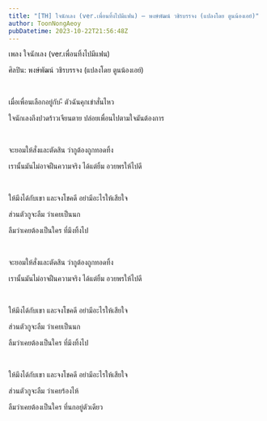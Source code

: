 ```yaml
---
title: "[TH] ใจนักเลง (ver.เพื่อนทิ้งไปมีแฟน) – พงษ์พัฒน์ วชิรบรรจง (แปลงโดย ตูนน้องเอย์)"
author: ToonNongAeoy
pubDatetime: 2023-10-22T21:56:48Z
---
```


เพลง ใจนักเลง (ver.เพื่อนทิ้งไปมีแฟน)

ศิลปิน: พงษ์พัฒน์ วชิรบรรจง (แปลงโดย ตูนน้องเอย์)

&nbsp;

เมื่อเพื่อนเลือกอยู่กับ-ี ตัวฉันคุกเข่าสั่นไหว

ใจนักเลงถึงปวดร้าวเจียนตาย ปล่อยเพื่อนไปตามใจมันต้องการ

&nbsp;

จะยอมให้สั่งและตัดสิน ว่ากูต้องถูกทอดทิ้ง

เรานั้นมันไม่อาจฝืนความจริง ได้แต่ยิ้ม อวยพรให้ไปดี

&nbsp;

ให้มึงได้กับเขา และจงโชคดี อย่ามีอะไรให้เสียใจ

ส่วนตัวกูจะลืม ว่าเคยเป็นนก

ลืมว่าเคยต้องเป็นใคร ที่มึงทิ้งไป

&nbsp;

จะยอมให้สั่งและตัดสิน ว่ากูต้องถูกทอดทิ้ง

เรานั้นมันไม่อาจฝืนความจริง ได้แต่ยิ้ม อวยพรให้ไปดี

&nbsp;

ให้มึงได้กับเขา และจงโชคดี อย่ามีอะไรให้เสียใจ

ส่วนตัวกูจะลืม ว่าเคยเป็นนก

ลืมว่าเคยต้องเป็นใคร ที่มึงทิ้งไป

&nbsp;

ให้มึงได้กับเขา และจงโชคดี อย่ามีอะไรให้เสียใจ

ส่วนตัวกูจะลืม ว่าเคยร้องไห้

ลืมว่าเคยต้องเป็นใคร ที่นกอยู่ตัวเดียว